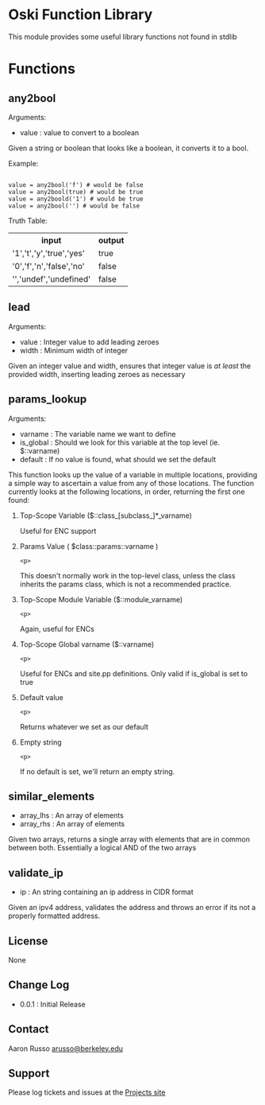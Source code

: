 # Oski Function Library #

This module provides some useful library functions not found in stdlib

# Functions #

any2bool
--------
Arguments:
- value : value to convert to a boolean

Given a string or boolean that looks like a boolean, it converts it to a bool.

Example:
<pre><code>
value = any2bool('f') # would be false
value = any2bool(true) # would be true
value = any2boold('1') # would be true
value = any2bool('') # would be false
</pre></code>

Truth Table:
<table>
<tr>
  <th>input</th>
  <th>output</th>
</tr>
<tr>
  <td>'1','t','y','true','yes'</td>
  <td>true</td>
</tr>
<tr>
  <td>'0','f','n','false','no'</td>
  <td>false</td>
</tr>
<tr>
  <td>'','undef','undefined'</td>
  <td>false</td>
</tr>
</table>

lead
----
Arguments:
- value : Integer value to add leading zeroes
- width : Minimum width of integer

Given an integer value and width, ensures that integer value is *at least*
the provided width, inserting leading zeroes as necessary

params_lookup
-------------

Arguments:
- varname   : The variable name we want to define
- is_global : Should we look for this variable at the top level (ie. $::varname)
- default   : If no value is found, what should we set the default

This function looks up the value of a variable in multiple locations, providing
a simple way to ascertain a value from any of those locations.  The function
currently looks at the following locations, in order, returning the first one
found:

<ol>
  <li>Top-Scope Variable ($::class_[subclass_]*_varname)
    <p>
Useful for ENC support
    </p>
  </li>
  <li> Params Value ( $class::params::varname )

    <p>
This doesn't normally work in the top-level class, unless the class inherits the
params class, which is not a recommended practice.
    </p>
  </li>
  <li>Top-Scope Module Variable ($::module_varname)

    <p>
Again, useful for ENCs
    </p>
  </li>
  <li>Top-Scope Global varname ($::varname)

    <p>
Useful for ENCs and site.pp definitions.  Only valid if is_global is set to true
    </p>
  </li>
  <li>Default value

    <p>
Returns whatever we set as our default
    </p>
  </li>
  <li>Empty string

    <p>
If no default is set, we'll return an empty string.
    </p>
  </li>
</ol>

similar_elements
----------------
- array_lhs : An array of elements
- array_rhs : An array of elements

Given two arrays, returns a single array with elements that are in common
between both. Essentially a logical AND of the two arrays

validate_ip
-----------
- ip : An string containing an ip address in CIDR format

Given an ipv4 address, validates the address and throws an error if its not a
properly formatted address.

License
-------

None

Change Log
----------

* 0.0.1 : Initial Release

Contact
-------

Aaron Russo <arusso@berkeley.edu>

Support
-------

Please log tickets and issues at the
[Projects site](https://github.com/arusso23/puppet-oski/issues/)

